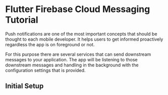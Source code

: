 # Flutter Firebase Cloud Messaging Tutorial

Push notifications are one of the most important concepts that should
be thought to each mobile developer. It helps users to get informed
proactively regardless the app is on foreground or not. 

For this purpose there are several services that can send downstream 
messages to your application. The app will be listening to those 
downstream messages and handling in the background with the configuration
settings that is provided.

## Initial Setup

 